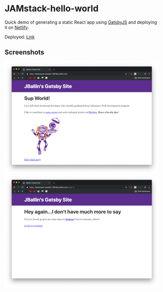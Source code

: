 # JAMstack-hello-world

Quick demo of generating a static React app using [GatsbyJS](https://www.gatsbyjs.org/) and deploying it on [Netlify](https://netlify.com).

Deployed: [Link](https://flamboyant-einstein-79319a.netlify.com/)

## Screenshots

![home](screenshots/home.png?raw=true "home")
![linked](screenshots/linked.png?raw=true "linked")
